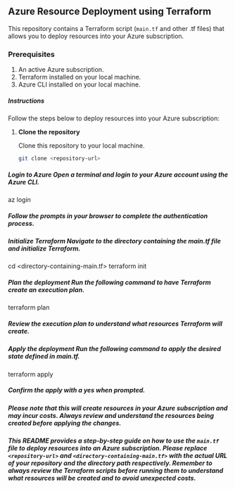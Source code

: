 ## Azure Resource Deployment using Terraform

This repository contains a Terraform script (`main.tf` and other .tf files) that allows you to deploy resources into your Azure subscription.

### Prerequisites

1. An active Azure subscription.
2. Terraform installed on your local machine.
3. Azure CLI installed on your local machine.

##### Instructions

Follow the steps below to deploy resources into your Azure subscription:

1. **Clone the repository**

   Clone this repository to your local machine.

   ```bash
   git clone <repository-url>


##### Login to Azure Open a terminal and login to your Azure account using the Azure CLI.
   az login

##### Follow the prompts in your browser to complete the authentication process.

##### Initialize Terraform Navigate to the directory containing the main.tf file and initialize Terraform.
   cd <directory-containing-main.tf>
   terraform init

##### Plan the deployment Run the following command to have Terraform create an execution plan.

   terraform plan
##### Review the execution plan to understand what resources Terraform will create.
##### Apply the deployment Run the following command to apply the desired state defined in main.tf.

   terraform apply

##### Confirm the apply with a yes when prompted.
##### Please note that this will create resources in your Azure subscription and may incur costs. Always review and understand the resources being created before applying the changes.



##### This README provides a step-by-step guide on how to use the `main.tf` file to deploy resources into an Azure subscription. Please replace `<repository-url>` and `<directory-containing-main.tf>` with the actual URL of your repository and the directory path respectively. Remember to always review the Terraform scripts before running them to understand what resources will be created and to avoid unexpected costs.
